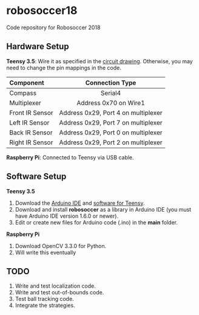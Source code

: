 # robosoccer18

Code repository for Robosoccer 2018

## Hardware Setup

**Teensy 3.5**: Wire it as specified in the [circuit drawing](https://drive.google.com/drive/folders/1_fFdSYqlDCo2Nxi7MjGL3PBpwIonidsW?usp=sharing). Otherwise, you may need to change the pin mappings in the code.

| Component | Connection Type |
|:--------- |:---------------:|
| Compass   | Serial4         |
| Multiplexer | Address 0x70 on Wire1 |
| Front IR Sensor | Address 0x29, Port 4 on multiplexer |
| Left IR Sensor | Address 0x29, Port 7 on multiplexer |
| Back IR Sensor | Address 0x29, Port 0 on multiplexer |
| Right IR Sensor | Address 0x29, Port 2 on multiplexer |

**Raspberry Pi**: Connected to Teensy via USB cable.

## Software Setup

**Teensy 3.5**
1. Download the [Arduino IDE](https://www.arduino.cc/en/Main/Software) and [software for Teensy](https://www.pjrc.com/teensy/td_download.html).
2. Download and install **robosoccer** as a library in Arduino IDE (you must have Arduino IDE version 1.6.0 or newer).
3. Edit or create new files for Arduino code (.ino) in the **main** folder.

**Raspberry Pi**
1. Download OpenCV 3.3.0 for Python. 
2. Will write this eventually

## TODO

1. Write and test localization code.
2. Write and test out-of-bounds code.
3. Test ball tracking code.
4. Integrate the strategies.
